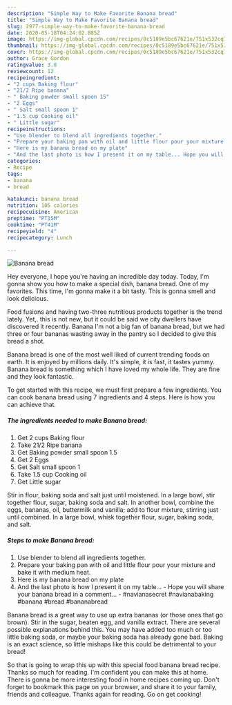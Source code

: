 ```yaml
---
description: "Simple Way to Make Favorite Banana bread"
title: "Simple Way to Make Favorite Banana bread"
slug: 2977-simple-way-to-make-favorite-banana-bread
date: 2020-05-18T04:24:02.885Z
image: https://img-global.cpcdn.com/recipes/0c5189e5bc67621e/751x532cq70/banana-bread-recipe-main-photo.jpg
thumbnail: https://img-global.cpcdn.com/recipes/0c5189e5bc67621e/751x532cq70/banana-bread-recipe-main-photo.jpg
cover: https://img-global.cpcdn.com/recipes/0c5189e5bc67621e/751x532cq70/banana-bread-recipe-main-photo.jpg
author: Grace Gordon
ratingvalue: 3.8
reviewcount: 12
recipeingredient:
- "2 cups Baking flour"
- "21/2 Ripe banana"
- " Baking powder small spoon 15"
- "2 Eggs"
- " Salt small spoon 1"
- "1.5 cup Cooking oil"
- " Little sugar"
recipeinstructions:
- "Use blender to blend all ingredients together."
- "Prepare your baking pan with oil and little flour pour your mixture and bake it with medium heat."
- "Here is my banana bread on my plate"
- "And the last photo is how I present it on my table... Hope you will share your banana bread in a comment... #navianasecret #navianabaking #banana #bread #bananabread"
categories:
- Recipe
tags:
- banana
- bread

katakunci: banana bread 
nutrition: 105 calories
recipecuisine: American
preptime: "PT15M"
cooktime: "PT41M"
recipeyield: "4"
recipecategory: Lunch

---
```



![Banana bread](https://img-global.cpcdn.com/recipes/0c5189e5bc67621e/751x532cq70/banana-bread-recipe-main-photo.jpg)

Hey everyone, I hope you're having an incredible day today. Today, I'm gonna show you how to make a special dish, banana bread. One of my favorites. This time, I'm gonna make it a bit tasty. This is gonna smell and look delicious.

Food fusions and having two-three nutritious products together is the trend lately. Yet,. this is not new, but it could be said we city dwellers have discovered it recently. Banana I&#39;m not a big fan of banana bread, but we had three or four bananas wasting away in the pantry so I decided to give this bread a shot.

Banana bread is one of the most well liked of current trending foods on earth. It is enjoyed by millions daily. It's simple, it is fast, it tastes yummy. Banana bread is something which I have loved my whole life. They are fine and they look fantastic.


To get started with this recipe, we must first prepare a few ingredients. You can cook banana bread using 7 ingredients and 4 steps. Here is how you can achieve that.

<!--inarticleads1-->

##### The ingredients needed to make Banana bread:

1. Get 2 cups Baking flour
1. Take 21/2 Ripe banana
1. Get  Baking powder small spoon 1.5
1. Get 2 Eggs
1. Get  Salt small spoon 1
1. Take 1.5 cup Cooking oil
1. Get  Little sugar


Stir in flour, baking soda and salt just until moistened. In a large bowl, stir together flour, sugar, baking soda and salt. In another bowl, combine the eggs, bananas, oil, buttermilk and vanilla; add to flour mixture, stirring just until combined. In a large bowl, whisk together flour, sugar, baking soda, and salt. 

<!--inarticleads2-->

##### Steps to make Banana bread:

1. Use blender to blend all ingredients together.
1. Prepare your baking pan with oil and little flour pour your mixture and bake it with medium heat.
1. Here is my banana bread on my plate
1. And the last photo is how I present it on my table... - Hope you will share your banana bread in a comment... - #navianasecret #navianabaking #banana #bread #bananabread


Banana bread is a great way to use up extra bananas (or those ones that go brown). Stir in the sugar, beaten egg, and vanilla extract. There are several possible explanations behind this. You may have added too much or too little baking soda, or maybe your baking soda has already gone bad. Baking is an exact science, so little mishaps like this could be detrimental to your bread! 

So that is going to wrap this up with this special food banana bread recipe. Thanks so much for reading. I'm confident you can make this at home. There is gonna be more interesting food in home recipes coming up. Don't forget to bookmark this page on your browser, and share it to your family, friends and colleague. Thanks again for reading. Go on get cooking!
